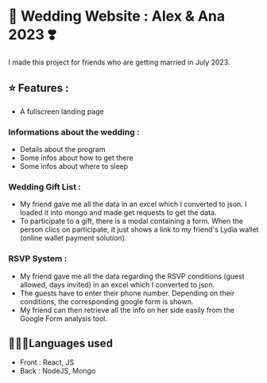 # 💍 Wedding Website : Alex & Ana 2023 ❣️

I made this project for friends who are getting married in July 2023.

## ⭐ Features :
- A fullscreen landing page

### Informations about the wedding : 
- Details about the program
- Some infos about how to get there
- Some infos about where to sleep 

### Wedding Gift List : 
- My friend gave me all the data in an excel which I converted to json. 
I loaded it into mongo and made get requests to get the data. 
- To participate to a gift, there is a modal containing a form. When the person clics on participate, it just shows a link to my friend's Lydia wallet (online wallet payment solution). 

### RSVP System :
- My friend gave me all the data regarding the RSVP conditions (guest allowed, days invited) in an excel which I converted to json. 
- The guests have to enter their phone number. Depending on their conditions, the corresponding google form is shown. 
- My friend can then retrieve all the info on her side easily from the Google Form analysis tool. 

## 👩🏻‍💻Languages used
- Front : React, JS 
- Back : NodeJS, Mongo 

